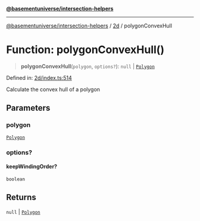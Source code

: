 [**@basementuniverse/intersection-helpers**](../../README.md)

***

[@basementuniverse/intersection-helpers](../../README.md) / [2d](../README.md) / polygonConvexHull

# Function: polygonConvexHull()

> **polygonConvexHull**(`polygon`, `options?`): `null` \| [`Polygon`](../types/type-aliases/Polygon.md)

Defined in: [2d/index.ts:514](https://github.com/basementuniverse/intersection-helpers/blob/ede9ecb18a1386abf90747a70ee9f16c34ce6207/src/2d/index.ts#L514)

Calculate the convex hull of a polygon

## Parameters

### polygon

[`Polygon`](../types/type-aliases/Polygon.md)

### options?

#### keepWindingOrder?

`boolean`

## Returns

`null` \| [`Polygon`](../types/type-aliases/Polygon.md)
